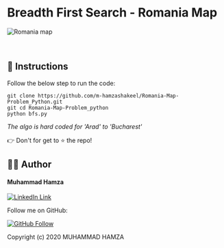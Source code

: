 # Breadth First Search - Romania Map

![Romania map](https://user-images.githubusercontent.com/43790152/97784960-1a142580-1bc4-11eb-9070-39c03eb16df2.png)

<br>

## 📜 Instructions

Follow the below step to run the code:

```
git clone https://github.com/m-hamzashakeel/Romania-Map-Problem_Python.git
git cd Romania-Map-Problem_python
python bfs.py
```
*The algo is hard coded for 'Arad' to 'Bucharest'*

👉 Don't for get to ⭐ the repo!

## 👨‍💻‍ Author

#### Muhammad Hamza
[![LinkedIn Link](https://img.shields.io/badge/Connect-Hamza-blue.svg?logo=linkedin&longCache=true&style=social&label=Connect
)](https://www.linkedin.com/in/m-hamzashakeel)

Follow me on GitHub:

[![GitHub Follow](https://img.shields.io/badge/Connect-Hmz-blue.svg?logo=Github&longCache=true&style=social&label=Follow)](https://github.com/m-hamzashakeel)

Copyright (c) 2020 MUHAMMAD HAMZA